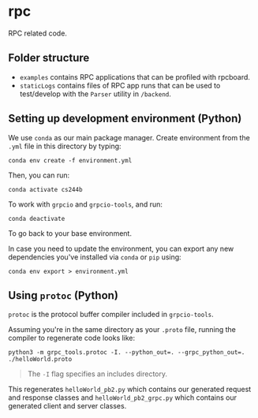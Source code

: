 # rpc

RPC related code.

## Folder structure

- `examples` contains RPC applications that can be profiled with rpcboard.
- `staticLogs` contains files of RPC app runs that can be used to test/develop with the `Parser` utility in `/backend`.

## Setting up development environment (Python)

We use `conda` as our main package manager. Create environment from the `.yml` file in this directory by typing:

```
conda env create -f environment.yml
```

Then, you can run:

```
conda activate cs244b
```

To work with `grpcio` and `grpcio-tools`, and run:

```
conda deactivate
```

To go back to your base environment.

In case you need to update the environment, you can export any new dependencies you've installed via `conda` or `pip` using:

```
conda env export > environment.yml
```

## Using `protoc` (Python)

`protoc` is the protocol buffer compiler included in `grpcio-tools`.

Assuming you're in the same directory as your `.proto` file, running the compiler to regenerate code looks like:

```
python3 -m grpc_tools.protoc -I. --python_out=. --grpc_python_out=. ./helloWorld.proto
```

> The `-I` flag specifies an includes directory.

This regenerates `helloWorld_pb2.py` which contains our generated request and response classes and `helloWorld_pb2_grpc.py` which contains our generated client and server classes.
